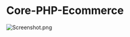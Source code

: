 # Core-PHP-Ecommerce

![Screenshot.png](https://raw.githubusercontent.com/SveerPal/Core-PHP-Ecommerce/master/Screenshot.png)
